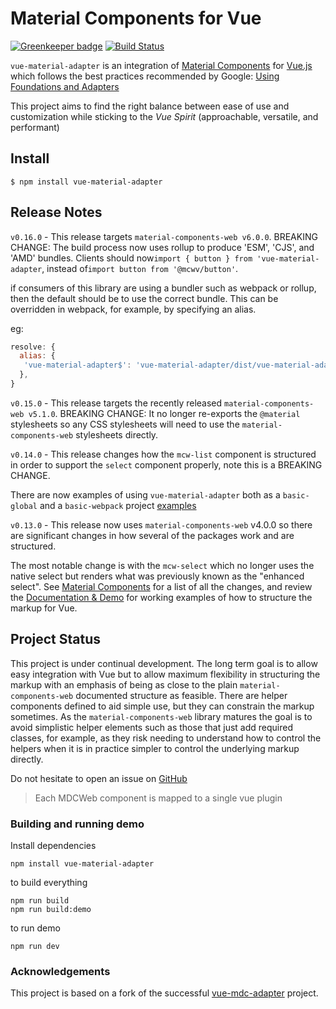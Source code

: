 # Material Components for Vue

[![Greenkeeper badge](https://badges.greenkeeper.io/pgbross/vue-material-adapter.svg)](https://greenkeeper.io/)
[![Build Status](https://travis-ci.com/pgbross/vue-material-adapter.svg?branch=master)](https://travis-ci.com/pgbross/vue-material-adapter)

`vue-material-adapter` is an integration of
[Material Components](https://material.io/components/web/)
for [Vue.js](https://vuejs.org) which follows the best practices
recommended by Google:
[Using Foundations and Adapters](https://github.com/material-components/material-components-web/blob/master/docs/integrating-into-frameworks.md#the-advanced-approach-using-foundations-and-adapters)

This project aims to find the right balance between ease of use and
customization while sticking to the _Vue Spirit_ (approachable, versatile, and performant)

## Install

```
$ npm install vue-material-adapter
```

## Release Notes

`v0.16.0` - This release targets `material-components-web v6.0.0`. BREAKING CHANGE: The build process now uses rollup to produce 'ESM', 'CJS', and 'AMD' bundles. Clients should now`import { button } from 'vue-material-adapter`, instead of`import button from '@mcwv/button'`.

if consumers of this library are using a bundler such as webpack or rollup, then the default should be to use the correct bundle. This can be overridden in webpack, for example, by specifying an alias.

eg:

```javascript
resolve: {
  alias: {
   'vue-material-adapter$': 'vue-material-adapter/dist/vue-material-adapter.esm.js'),
  },
}
```

`v0.15.0` - This release targets the recently released `material-components-web v5.1.0`. BREAKING CHANGE: It no longer re-exports the `@material` stylesheets so any CSS stylesheets will need to use the `material-components-web` stylesheets directly.

`v0.14.0` - This release changes how the `mcw-list` component is structured in order to support the `select` component properly, note this is a BREAKING CHANGE.

There are now examples of using `vue-material-adapter` both as a `basic-global` and a `basic-webpack` project [examples](https://github.com/pgbross/vue-material-adapter/tree/master/examples)

`v0.13.0` - This release now uses `material-components-web` v4.0.0 so there are significant changes in how several of the packages work and are structured.

The most notable change is with the `mcw-select` which no longer uses the native select but renders what was previously known as the "enhanced select". See [Material Components](https://material.io/components/web/) for a list of all the changes, and review the [Documentation & Demo](https://pgbross.github.io/vue-material-adapter) for working examples of how to structure the markup for Vue.

## Project Status

This project is under continual development. The long term goal is to allow easy integration with Vue but to allow maximum flexibility in structuring the markup with an emphasis of being as close to the plain `material-components-web` documented structure as feasible. There are helper components defined to aid
simple use, but they can constrain the markup sometimes. As the `material-components-web` library matures the goal is to avoid simplistic helper elements such as those that just add required classes, for example, as they risk needing to understand how to control the helpers when it is in practice simpler to control the underlying markup directly.

Do not hesitate to open an issue on [GitHub](https://github.com/pgbross/vue-material-adapter/issues)

> Each MDCWeb component is mapped to a single vue plugin

### Building and running demo

Install dependencies

```
npm install vue-material-adapter
```

to build everything

```
npm run build
npm run build:demo
```

to run demo

```
npm run dev
```

### Acknowledgements

This project is based on a fork of the successful [vue-mdc-adapter](https://stasson.github.io/vue-mdc-adapter) project.
